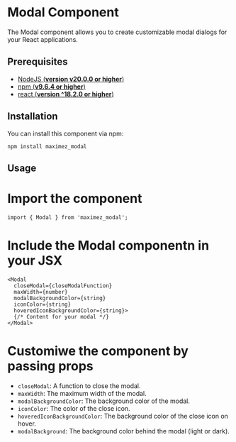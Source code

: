 # Modal Component

The Modal component allows you to create customizable modal dialogs for your React applications.

## Prerequisites

- [NodeJS (**version v20.0.0 or higher**)](https://nodejs.org/en/)
- [npm (**v9.6.4 or higher**)](https://www.npmjs.com/)
- [react (**version ^18.2.0 or higher**)](https://react.dev/)

## Installation

You can install this component via npm:

`npm install maximez_modal`

## Usage

# Import the component

`import { Modal } from 'maximez_modal';`

# Include the Modal componentn in your JSX

```
<Modal
  closeModal={closeModalFunction}
  maxWidth={number}
  modalBackgroundColor={string}
  iconColor={string}
  hoveredIconBackgroundColor={string}>
  {/* Content for your modal */}
</Modal>
```

# Customiwe the component by passing props

- `closeModal`: A function to close the modal.
- `maxWidth`: The maximum width of the modal.
- `modalBackgroundColor`: The background color of the modal.
- `iconColor`: The color of the close icon.
- `hoveredIconBackgroundColor`: The background color of the close icon on hover.
- `modalBackground`: The background color behind the modal (light or dark).
